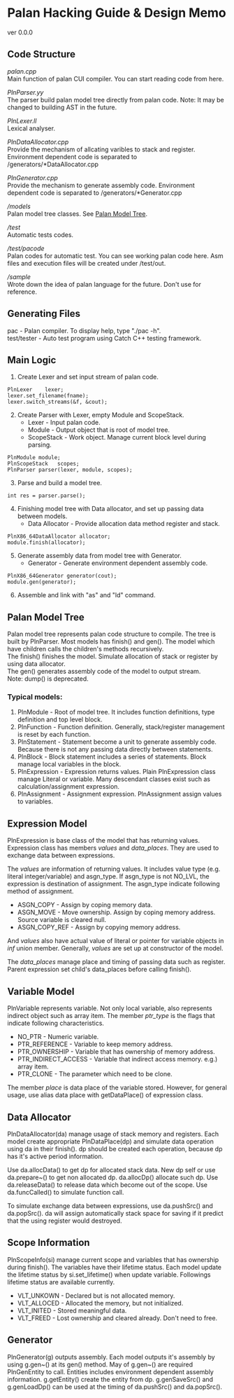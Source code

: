 Palan Hacking Guide & Design Memo
===================

ver 0.0.0

Code Structure
--------------
*palan.cpp*  
	Main function of palan CUI compiler.
	You can start reading code from here.

*PlnParser.yy*  
	The parser build palan model tree directly from palan code.
	Note: It may be changed to building AST in the future.

*PlnLexer.ll*  
	Lexical analyser.

*PlnDataAllocator.cpp*  
	Provide the mechanism of allcating varibles to stack and register.
	Environment dependent code is separated to /generators/*DataAllocator.cpp 

*PlnGenerator.cpp*  
	Provide the mechanism to generate assembly code.
	Environment dependent code is separated to /generators/*Generator.cpp 
	
*/models*  
	Palan model tree classes. See [Palan Model Tree](#PMT).

*/test*  
	Automatic tests codes.

*/test/pacode*  
	Palan codes for automatic test.
	You can see working palan code here.
	Asm files and execution files will be created under /test/out.

*/sample*  
	Wrote down the idea of palan language for the future.
	Don't use for reference.

Generating Files
----------------
pac - Palan compiler. To display help, type "./pac -h".  
test/tester - Auto test program using Catch C++ testing framework.  

Main Logic
----------
1. Create Lexer and set input stream of palan code.  
```
PlnLexer	lexer;
lexer.set_filename(fname);
lexer.switch_streams(&f, &cout);
```
2. Create Parser with Lexer, empty Module and ScopeStack.
	* Lexer - Input palan code.
	* Module - Output object that is root of model tree.
	* ScopeStack - Work object. Manage current block level during parsing.
```
PlnModule module;
PlnScopeStack	scopes;
PlnParser parser(lexer, module, scopes);
```
3. Parse and build a model tree.
```
int res = parser.parse();
```
4. Finishing model tree with Data allocator, and set up passing data between models.
	* Data Allocator - Provide allocation data method register and stack.
```
PlnX86_64DataAllocator allocator;
module.finish(allocator);
```
5. Generate assembly data from model tree with Generator.
	* Generator - Generate environment dependent assembly code.
```
PlnX86_64Generator generator(cout);
module.gen(generator);
```
6. Assemble and link with "as" and "ld" command.

Palan Model Tree<a name="PMT"></a>
----------------
Palan model tree represents palan code structure to compile.
The tree is built by PlnParser. Most models has finish() and gen().
The model which have children calls the children's methods recursively.  
The finish() finishes the model. Simulate allocation of stack or register by using data allocator.  
The gen() generates assembly code of the model to output stream.  
Note: dump() is deprecated.

### Typical models:  
1. PlnModule - Root of model tree. It includes function definitions, type definition and top level block.
2. PlnFunction - Function definition. Generally, stack/register management is reset by each function.
3. PlnStatement - Statement become a unit to generate assembly code. Because there is not any passing data directly between statements.
4. PlnBlock - Block statement includes a series of statements. Block manage local variables in the block.
5. PlnExpression - Expression returns values. Plain PlnExpression class manage Literal or variable.
	Many descendant classes exist such as calculation/assignment expression.
6. PlnAssignment - Assignment expression. PlnAssignment assign values to variables.

Expression Model
----------------
PlnExpression is base class of the model that has returning values.
Expression class has members *values* and *data_places*.
They are used to exchange data between expressions.

The *values* are information of returning values.
It includes value type (e.g. literal integer/variable) and asgn_type.
If asgn_type is not NO_LVL, the expression is destination of assignment.
The asgn_type indicate following method of assignment.  

* ASGN_COPY - Assign by coping memory data.
* ASGN_MOVE - Move ownership. Assign by coping memory address. Source variable is cleared null.
* ASGN_COPY_REF - Assign by copying memory address.

And *values* also have actual value of literal or pointer for variable objects in *inf* union member.
Generally, *values* are set up at constructor of the model.

The *data_places* manage place and timing of passing data such as register.
Parent expression set child's data_places before calling finish().

Variable Model
--------------
PlnVariable represents variable. Not only local variable, also represents indirect object such as array item.
The member *ptr_type* is the flags that indicate following characteristics.

* NO_PTR - Numeric variable.
* PTR_REFERENCE - Variable to keep memory address.
* PTR_OWNERSHIP - Variable that has ownership of memory address.
* PTR_INDIRECT_ACCESS - Variable that indirect access memory. e.g.) array item.
* PTR_CLONE - The parameter which need to be clone.

The member *place* is data place of the variable stored.
However, for general usage, use alias data place with getDataPlace() of expression class.

Data Allocator
--------------
PlnDataAllocator(da) manage usage of stack memory and registers.
Each model create appropriate PlnDataPlace(dp) and simulate data operation
using da in their finish(). dp should be created each operation,
because dp has it's active period information.

Use da.allocData() to get dp for allocated stack data.
New dp self or use da.prepare~() to get non allocated dp.
da.allocDp() allocate such dp.
Use da.releaseData() to release data which become out of the scope.
Use da.funcCalled() to simulate function call.

To simulate exchange data between expressions, use da.pushSrc() and da.popSrc().
da will assign automatically stack space for saving if it predict that the using register would destroyed.

Scope Information
-----------------
PlnScopeInfo(si) manage current scope and variables that has ownership during finish().
The variables have their lifetime status.
Each model update the lifetime status by si.set_lifetime() when update variable.
Followings lifetime status are available currently.

* VLT_UNKOWN - Declared but is not allocated memory.
* VLT_ALLOCED - Allocated the memory, but not initialized.
* VLT_INITED - Stored meaningful data.
* VLT_FREED - Lost ownership and cleared already. Don't need to free.

Generator
---------
PlnGenerator(g) outputs assembly.
Each model outputs it's assembly by using g.gen~() at its gen() method.
May of g.gen~() are required PlnGenEntity to call.
Entities includes environment dependent assembly information.
g.getEntity() create the entity from dp.
g.genSaveSrc() and g.genLoadDp() can be used at the timing of da.pushSrc() and da.popSrc().


